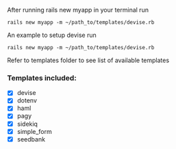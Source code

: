 After running rails new myapp in your terminal run
```
rails new myapp -m ~/path_to/templates/devise.rb
```

An example to setup devise run
```
rails new myapp -m ~/path_to/templates/devise.rb
```

Refer to templates folder to see list of available templates
### Templates included:
- [x] devise
- [x] dotenv
- [x] haml
- [x] pagy
- [x] sidekiq
- [x] simple_form
- [x] seedbank
